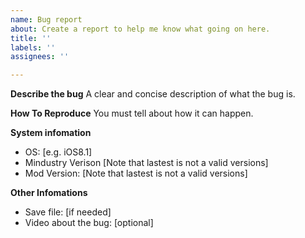```yaml
---
name: Bug report
about: Create a report to help me know what going on here.
title: ''
labels: ''
assignees: ''

---
```


**Describe the bug**
A clear and concise description of what the bug is.

**How To Reproduce**
You must tell about how it can happen.

**System infomation**
 - OS: [e.g. iOS8.1]
 - Mindustry Verison [Note that lastest is not a valid versions]
 - Mod Version: [Note that lastest is not a valid versions]

**Other Infomations**
- Save file: [if needed]
- Video about the bug: [optional]
